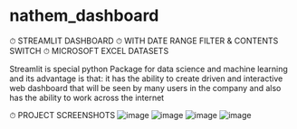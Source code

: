 # nathem_dashboard

⏱ STREAMLIT DASHBOARD
⏱ WITH DATE RANGE FILTER & CONTENTS SWITCH
⏱ MICROSOFT EXCEL DATASETS

Streamlit is special python Package for data science and machine learning and its advantage is that: it has the ability to create driven and interactive web dashboard that will be seen by many users in the company and also has the ability to work across the internet

⏱ PROJECT SCREENSHOTS
![image](https://github.com/user-attachments/assets/fec3ffa1-ed2d-4ff9-9998-ecfbd901d5c0)
![image](https://github.com/user-attachments/assets/be7f898f-8c8d-4969-bc63-56006eaadc32)
![image](https://github.com/user-attachments/assets/263f620c-f604-40d7-8b5a-d1b2d4c64c31)
![image](https://github.com/user-attachments/assets/b8d812f2-ef15-4388-80eb-3e9a70a531d9)



